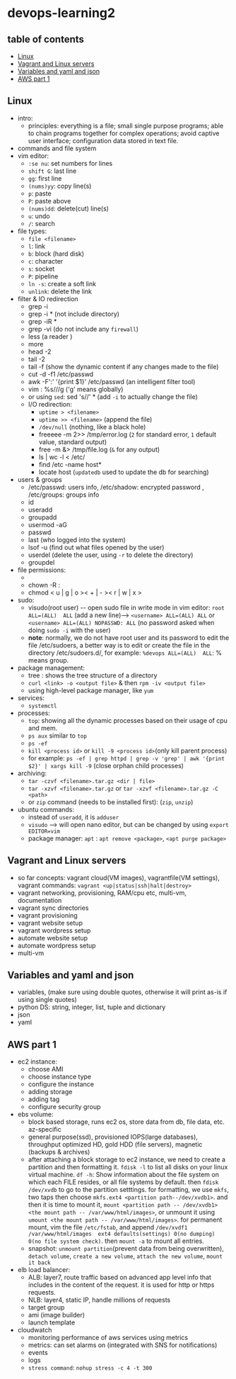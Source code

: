 # devops-learning2
## table of contents
 - [Linux](#linux)
 - [Vagrant and Linux servers](vagrant-and-linux-servers)
 - [Variables and yaml and json](variables-and-yaml-json)
 - [AWS part 1](#aws-part-1)


## Linux
 - intro:
   - principles: everything is a file; small single purpose programs; able to chain programs together for complex operations; avoid captive user interface; configuration data stored in text file.
 - commands and file system
 - vim editor:
   - `:se nu`: set numbers for lines
   - `shift G`: last line
   - `gg`: first line
   - `(nums)yy`: copy line(s)
   - `p`: paste
   - `P`: paste above
   - `(nums)dd`: delete(cut) line(s)
   - `u`: undo
   - `/`: search
 - file types:
   - `file <filename>`
   - `l`: link
   - `b`: block (hard disk)
   - `c`: character
   - `s`: socket
   - `P`: pipeline
   - `ln -s`: create a soft link
   - `unlink`: delete the link
 - filter & IO redirection
   - grep -i
   - grep -i <firewall> * (not include directory)
   - grep -iR <firewall> *
   - grep -vi <firewall> (do not include any `firewall`)
   - less (a reader )
   - more
   - head -2 <filename>
   - tail -2 <filename>
   - tail -f <filename> (show the dynamic content if any changes made to the file)
   - cut -d<delimiter> -f1 /etc/passwd
   - awk -F':' '{print $1}' /etc/passwd  (an intelligent filter tool)
   - vim : %s/<pattern>/<replacement>/g ('g' means globally)
   - or using `sed`: sed 's/<pattern>/<replacement>' * (add `-i` to actually change the file)
   - I/O redirection:
     - `uptime > <filename>`
     - `uptime >> <filename>` (append the file)
     - `/dev/null` (nothing, like a black hole)
     - freeeee -m 2>> /tmp/error.log (`2` for standard error, `1` default value, standard output)
     - free -m &> /tmp/file.log (`&` for any output)
     - ls | wc -l < /etc/
     - find /etc -name host*
     - locate host (`updatedb` used to update the db for searching)
 - users & groups
   - /etc/passwd: users info, /etc/shadow: encrypted password , /etc/groups: groups info
   - id <userId>
   - useradd <username>
   - groupadd <groupname>
   - usermod -aG <groupname> <username>
   - passwd <username>
   - last (who logged into the system)
   - lsof -u <username> (find out what files opened by the user)
   - userdel <username> (delete the user, using `-r` to delete the directory)
   - groupdel <groupname>
 - file permissions:
   - <filetype><rwx--user><rwx--group><rwx--others>
   - chown -R <user>:<group>
   - chmod < u | g | o >< + | - >< r | w | x >  <filepath>
 - sudo:
   - visudo(root user) -- open sudo file in write mode in vim editor: `root ALL=(ALL)  ALL` (add a new line)--> `<username> ALL=(ALL) ALL` or `<username> ALL=(ALL) NOPASSWD: ALL` (no password asked when doing `sudo -i` with the user)
   - **note**: normally, we do not have root user and its password to edit the file /etc/sudoers, a better way is to edit or create the file in the directory /etc/sudoers.d/, for example: `%devops ALL=(ALL)  ALL`: % means group.
 - package management:
   - tree : shows the tree structure of a directory
   - `curl <link> -o <output file>` & then `rpm -iv <output file>`
   - using high-level package manager, like `yum`
 - services:
   - `systemctl`
 - processes:
   - `top`: showing all the dynamic processes based on their usage of cpu and mem.
   - `ps aux` similar to `top`
   - `ps -ef`
   - `kill <process id>` or `kill -9 <process id>`(only kill parent process)
   - for example: `ps -ef | grep httpd | grep -v 'grep' | awk '{print $2}' | xargs kill -9` (close orphan child processes)
 - archiving:
   - `tar -czvf <filename>.tar.gz <dir | file>`
   - `tar -xzvf <filename>.tar.gz` or `tar -xzvf <filename>.tar.gz -C <path>`
   - or `zip` command (needs to be installed first): (`zip`, `unzip`)
 - ubuntu commands:
   - instead of `useradd`, it is `adduser`
   - `visudo` --> will open nano editor, but can be changed by using `export EDITOR=vim`
   - package manager: `apt` : `apt remove <package>`, `<apt purge package>`

## Vagrant and Linux servers
 - so far concepts: vagrant cloud(VM images), vagrantfile(VM settings), vagrant commands: `vagrant <up|status|ssh|halt|destroy>`
 - vagrant networking, provisioning, RAM/cpu etc, multi-vm, documentation
 - vagrant sync directories
 - vagrant provisioning
 - vagrant website setup
 - vagrant wordpress setup
 - automate website setup
 - automate wordpress setup
 - multi-vm

## Variables and yaml and json
 - variables, (make sure using double quotes, otherwise it will print as-is if using single quotes)
 - python DS: string, integer, list, tuple and dictionary
 - json
 - yaml


## AWS part 1
 - ec2 instance:
   - choose AMI
   - choose instance type
   - configure the instance
   - adding storage
   - adding tag
   - configure security group
 - ebs volume:
   - block based storage, runs ec2 os, store data from db, file data, etc. az-specific
   - general purpose(ssd), provisioned IOPS(large databases), throughput optimized HD, gold HDD (file servers), magnetic (backups & archives)
   - after attaching a block storage to ec2 instance, we need to create a partition and then formatting it. `fdisk -l` to list all disks on your linux virtual machine. `df -h`: Show information about the file system on which each FILE resides, or all file systems by default. then `fdisk /dev/xvdb` to go to the partition setttings. for formatting, we use `mkfs`, two taps then choose `mkfs.ext4 <partition path--/dev/xvdb1>`.  and then it is time to mount it, `mount <partition path -- /dev/xvdb1>  <the mount path -- /var/www/html/images>`, or unmount it using `umount <the mount path -- /var/www/html/images>`.  for permanent mount, vim the file `/etc/fstab`, and append `/dev/xvdf1 /var/www/html/images  ext4 defaults(settings) 0(no dumping) 0(no file system check)`. then `mount -a` to mount all entries.
   - snapshot: `unmount partition`(prevent data from being overwritten), `detach volume`, `create a new volume`, `attach the new volume`, `mount it back`
 - elb load balancer:
   - ALB: layer7, route traffic based on advanced app level info that includes in the content of the request. it is used for http or https requests.
   - NLB: layer4, static IP, handle millions of requests
   - target group
   - ami (image builder)
   - launch template
 - cloudwatch
   - monitoring performance of aws services using metrics
   - metrics: can set alarms on (integrated with SNS for notifications)
   - events
   - logs
   - `stress command`: `nohup stress -c 4 -t 300`










